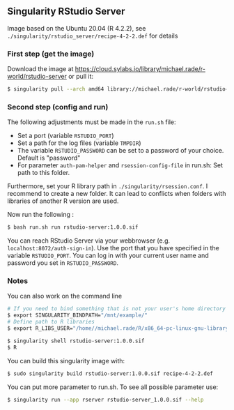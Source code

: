 ## Singularity RStudio Server

Image based on the Ubuntu 20.04 (R 4.2.2), see `./singularity/rstudio_server/recipe-4-2-2.def` for details

### First step (get the image)

Download the image at <https://cloud.sylabs.io/library/michael.rade/r-world/rstudio-server> or pull it:

``` sh
$ singularity pull --arch amd64 library://michael.rade/r-world/rstudio-server:1.0.0
```

### Second step (config and run)

The following adjustments must be made in the `run.sh` file:

-   Set a port (variable `RSTUDIO_PORT`)
-   Set a path for the log files (variable `TMPDIR`)
-   The variable `RSTUDIO_PASSWORD` can be set to a password of your choice. Default is "password"
-   For parameter `auth-pam-helper` and `rsession-config-file` in run.sh: Set path to this folder.

Furthermore, set your R library path in `./singularity/rsession.conf`. I recommend to create a new folder. It can lead to conflicts when folders with libraries of another R version are used.

Now run the following :

``` sh
$ bash run.sh run rstudio-server:1.0.0.sif
```

You can reach RStudio Server via your webbrowser (e.g. `localhost:8072/auth-sign-in`). Use the port that you have specified in the variable `RSTUDIO_PORT`. You can log in with your current user name and password you set in `RSTUDIO_PASSWORD`.

### Notes

You can also work on the command line

``` sh
# If you need to bind something that is not your user's home directory
$ export SINGULARITY_BINDPATH="/mnt/example/"
# Define path to R libraries
$ export R_LIBS_USER="/home//michael.rade/R/x86_64-pc-linux-gnu-library/4.0.2.RStudioServer/"

$ singularity shell rstudio-server:1.0.0.sif
$ R
```

You can build this singularity image with:

``` sh
$ sudo singularity build rstudio-server:1.0.0.sif recipe-4-2-2.def
```

You can put more parameter to run.sh. To see all possible parameter use:

``` sh
$ singularity run --app rserver rstudio-server_1.0.0.sif --help
```
